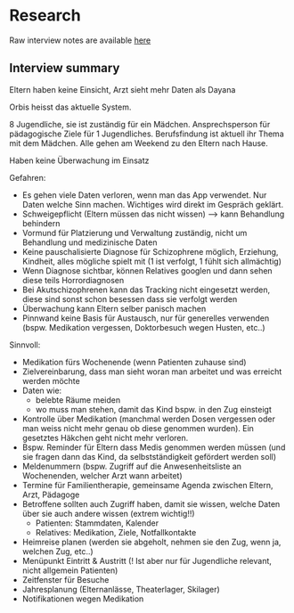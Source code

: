 # Research

Raw interview notes are available [here](Media/InterviewNotes.jpeg)

## Interview summary
Eltern haben keine Einsicht, Arzt sieht mehr Daten als Dayana

Orbis heisst das aktuelle System.

8 Jugendliche, sie ist zuständig für ein Mädchen. Ansprechsperson für pädagogische Ziele für 1 Jugendliches.
Berufsfindung ist aktuell ihr Thema mit dem Mädchen. Alle gehen am Weekend zu den Eltern nach Hause.

Haben keine Überwachung im Einsatz

Gefahren:
- Es gehen viele Daten verloren, wenn man das App verwendet. Nur Daten welche Sinn machen. Wichtiges wird direkt im Gespräch geklärt.
- Schweigepflicht (Eltern müssen das nicht wissen) --> kann Behandlung behindern
- Vormund für Platzierung und Verwaltung zuständig, nicht um Behandlung und medizinische Daten
- Keine pauschalisierte Diagnose für Schizophrene möglich, Erziehung, Kindheit, alles mögliche spielt mit (1 ist verfolgt, 1 fühlt sich allmächtig)
- Wenn Diagnose sichtbar, können Relatives googlen und dann sehen diese teils Horrordiagnosen
- Bei Akutschizophrenen kann das Tracking nicht eingesetzt werden, diese sind sonst schon besessen dass sie verfolgt werden
- Überwachung kann Eltern selber panisch machen
- Pinnwand keine Basis für Austausch, nur für generelles verwenden (bspw. Medikation vergessen, Doktorbesuch wegen Husten, etc..)

Sinnvoll:
- Medikation fürs Wochenende (wenn Patienten zuhause sind)
- Zielvereinbarung, dass man sieht woran man arbeitet und was erreicht werden möchte
- Daten wie:
    - belebte Räume meiden
    - wo muss man stehen, damit das Kind bspw. in den Zug einsteigt
- Kontrolle über Medikation (manchmal werden Dosen vergessen oder man weiss nicht mehr genau ob diese genommen wurden). Ein gesetztes Häkchen geht nicht mehr verloren.
- Bspw. Reminder für Eltern dass Medis genommen werden müssen (und sie fragen dann das Kind, da selbstständigkeit gefördert werden soll)
- Meldenummern (bspw. Zugriff auf die Anwesenheitsliste an Wochenenden, welcher Arzt wann arbeitet)
- Termine für Familientherapie, gemeinsame Agenda zwischen Eltern, Arzt, Pädagoge
- Betroffene sollten auch Zugriff haben, damit sie wissen, welche Daten über sie auch andere wissen (extrem wichtig!!)
    - Patienten: Stammdaten, Kalender
    - Relatives: Medikation, Ziele, Notfallkontakte
- Heimreise planen (werden sie abgeholt, nehmen sie den Zug, wenn ja, welchen Zug, etc..)
- Menüpunkt Eintritt & Austritt (! Ist aber nur für Jugendliche relevant, nicht allgemein Patienten)
- Zeitfenster für Besuche
- Jahresplanung (Elternanlässe, Theaterlager, Skilager)
- Notifikationen wegen Medikation

